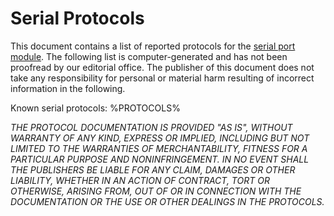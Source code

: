 # Serial Protocols

This document contains a list of reported protocols for the [serial port module](../item/serial_port_module.md). The following list is computer-generated and has not been proofread by our editorial office. The publisher of this document does not take any responsibility for personal or material harm resulting of incorrect information in the following.

Known serial protocols:
%PROTOCOLS%

*THE PROTOCOL DOCUMENTATION IS PROVIDED "AS IS", WITHOUT WARRANTY OF ANY KIND, EXPRESS OR IMPLIED, INCLUDING BUT NOT LIMITED TO THE WARRANTIES OF MERCHANTABILITY, FITNESS FOR A PARTICULAR PURPOSE AND NONINFRINGEMENT. IN NO EVENT SHALL THE PUBLISHERS BE LIABLE FOR ANY CLAIM, DAMAGES OR OTHER LIABILITY, WHETHER IN AN ACTION OF CONTRACT, TORT OR OTHERWISE, ARISING FROM, OUT OF OR IN CONNECTION WITH THE DOCUMENTATION OR THE USE OR OTHER DEALINGS IN THE PROTOCOLS.*
